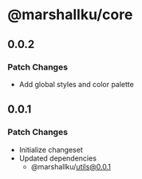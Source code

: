 # @marshallku/core

## 0.0.2

### Patch Changes

-   Add global styles and color palette

## 0.0.1

### Patch Changes

-   Initialize changeset
-   Updated dependencies
    -   @marshallku/utils@0.0.1
